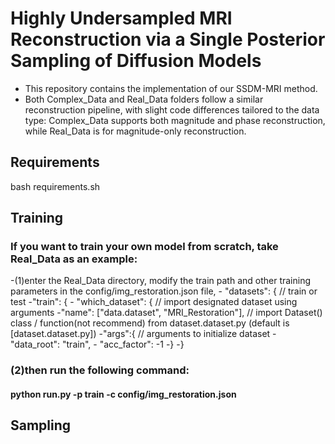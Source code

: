 
# Highly Undersampled MRI Reconstruction via a Single Posterior Sampling of Diffusion Models
- This repository contains the implementation of our SSDM-MRI method.
- Both Complex_Data and Real_Data folders follow a similar reconstruction pipeline, with slight code differences tailored to the data type: Complex_Data supports both magnitude and phase reconstruction, while Real_Data is for magnitude-only reconstruction.

## Requirements
bash requirements.sh

## Training
### If you want to train your own model from scratch, take Real_Data as an example:
-(1)enter the Real_Data directory, modify the train path and other training parameters in the config/img_restoration.json file,
    - "datasets": { // train or test
      -"train": {
       - "which_dataset": {  // import designated dataset using arguments
        -"name": ["data.dataset", "MRI_Restoration"], // import Dataset() class / function(not recommend) from dataset.dataset.py (default is [dataset.dataset.py])
        -"args":{ // arguments to initialize dataset
           - "data_root": "train",
          -   "acc_factor": -1
         -}
         -}
### (2)then run the following command:  
#### python run.py -p train -c config/img_restoration.json



## Sampling 
### 

